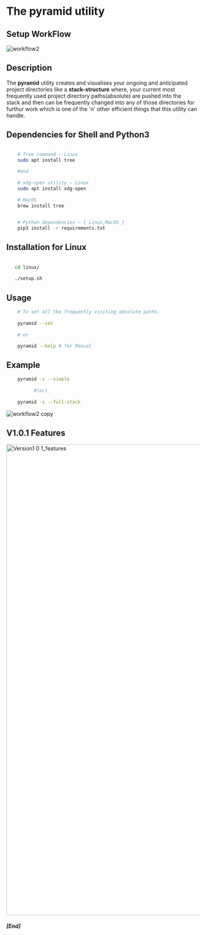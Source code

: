 # The pyramid utility





## Setup WorkFlow


![workflow2](https://user-images.githubusercontent.com/45916202/90318552-e7f11100-df4e-11ea-8ba3-7dacecd73bfa.jpg)



## Description

The **pyramid** utility creates  and visualises your ongoing and anticipated
project directories like a **stack-structure** where, your current most                   
frequently used project directory paths(absolute) are pushed into the  
stack and then can be frequently changed into any of those directories for furthur work which is one of the 'n' other efficient things that this utility can handle.
 
    
    
## Dependencies for Shell and Python3

```bash

    # Tree command ~ Linux
    sudo apt install tree 
    
    #and 
    
    # xdg-open utility ~ Linux
    sudo apt install xdg-open
   
    # MacOS
    brew install tree

    
    # Python dependencies ~ { Linux,MacOS }
    pip3 install -r requirements.txt


```
    
## Installation for Linux
```bash
   
   cd linux/
   
   ./setup.sh

```
    


## Usage

```bash
    # To set all the frequently visiting absolute paths.
    
    pyramid --set 
    
    # or 

    pyramid --help # for Manual

```

## Example

```bash
    pyramid -s --simple 
    
          #(or)
          
    pyramid -s --full-stack
```

![workflow2 copy](https://user-images.githubusercontent.com/45916202/90318641-7d8ca080-df4f-11ea-80b3-f767f687cfc0.jpg)


## V1.0.1 Features

<img width="1226" alt="Version1 0 1_features" src="https://user-images.githubusercontent.com/45916202/90318673-c3496900-df4f-11ea-9e1b-2f1102bed71a.png">



##### [End]
